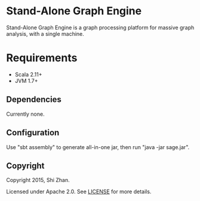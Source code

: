 Stand-Alone Graph Engine
========================

Stand-Alone Graph Engine is a graph processing platform for massive graph analysis, with a single machine.

Requirements
============

* Scala 2.11+
* JVM 1.7+

Dependencies
------------

Currently none.

Configuration
-------------

Use "sbt assembly" to generate all-in-one jar, then run "java -jar sage.jar".

Copyright
---------

Copyright 2015, Shi Zhan.

Licensed under Apache 2.0. See [LICENSE](LICENSE) for more details.

